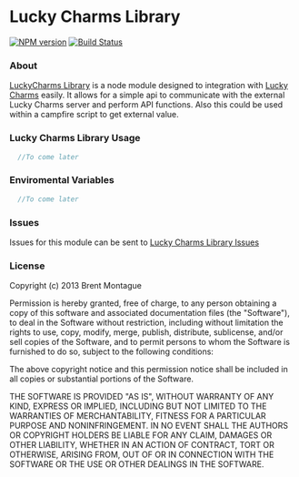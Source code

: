 Lucky Charms Library
====================
[![NPM version](https://badge.fury.io/js/luckycharms-library.png)](https://npmjs.org/package/luckycharms-library) [![Build Status](https://travis-ci.org/bigbam505/luckycharms-library.png?branch=master)](https://travis-ci.org/bigbam505/luckycharms-library)

### About

[LuckyCharms Library](http://github.com/bigbam505/luckycharms-library) is a node module designed to integration with 
[Lucky Charms](http://github.com/drapergeek/luckycharms) easily.  It allows for a simple api to communicate with 
the external Lucky Charms server and perform API functions.  Also this could be used within a campfire script to 
get external value.

### Lucky Charms Library Usage

```javascript
  //To come later
```

### Enviromental Variables

```javascript
  //To come later
```

### Issues

Issues for this module can be sent to [Lucky Charms Library Issues](https://github.com/bigbam505/luckycharms-library/issues)

### License

Copyright (c) 2013 Brent Montague

Permission is hereby granted, free of charge, to any person obtaining a copy of this software and associated documentation files (the "Software"), to deal in the Software without restriction, including without limitation the rights to use, copy, modify, merge, publish, distribute, sublicense, and/or sell copies of the Software, and to permit persons to whom the Software is furnished to do so, subject to the following conditions:

The above copyright notice and this permission notice shall be included in all copies or substantial portions of the Software.

THE SOFTWARE IS PROVIDED "AS IS", WITHOUT WARRANTY OF ANY KIND, EXPRESS OR IMPLIED, INCLUDING BUT NOT LIMITED TO THE WARRANTIES OF MERCHANTABILITY, FITNESS FOR A PARTICULAR PURPOSE AND NONINFRINGEMENT. IN NO EVENT SHALL THE AUTHORS OR COPYRIGHT HOLDERS BE LIABLE FOR ANY CLAIM, DAMAGES OR OTHER LIABILITY, WHETHER IN AN ACTION OF CONTRACT, TORT OR OTHERWISE, ARISING FROM, OUT OF OR IN CONNECTION WITH THE SOFTWARE OR THE USE OR OTHER DEALINGS IN THE SOFTWARE.
